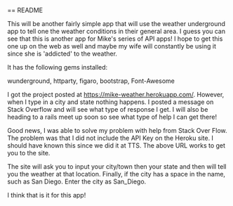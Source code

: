 == README

This will be another fairly simple app that will use the weather underground app to tell one the weather conditions in their general area. I guess you can see that this is another app for Mike's series of API apps! I hope to get this one up on the web as well and maybe my wife will constantly be using it since she is 'addicted' to the weather. 

It has the following gems installed: 

wunderground, httparty, figaro, bootstrap, Font-Awesome 

I got the project posted at https://mike-weather.herokuapp.com/. However, when I type in a city and state nothing happens. I posted a message on Stack Overflow and will see what type of response I get. I will also be heading to a rails meet up soon so see what type of help I can get there! 

Good news, I was able to solve my problem with help from Stack Over Flow. The problem was that I did not include the API Key on the Heroku site. I should have known this since we did it at TTS. The above URL works to get you to the site.

The site will ask you to input your city/town then your state and then will tell you the weather at that location. Finally, if the city has a space in the name, such as San Diego. Enter the city as San_Diego. 

I think that is it for this app!




